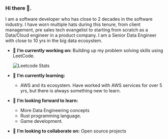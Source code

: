 ### Hi there 👋. 

I am a software developer who has close to 2 decades in the software industry. I have worn multiple hats during this tenure, from client management, pre sales tech evangelist to starting from scratch as a Data/Cloud engineer in a product company. I am a Senior Data Engineer with close to 10 yrs in the big data ecosystem.

- 🔭 **I’m currently working on:** Building up my problem solving skills using LeetCode.

    ![Leetcode Stats](https://leetcard.jacoblin.cool/ke-b)
    
- 🌱 **I’m currently learning:**
  - AWS and its ecosystem. Have worked with AWS services for over 5 yrs, but there is always something new to learn. 
  
- 🌱 **I’m looking forward to learn:**
  - More Data Engineering concepts
  - Rust programming language.
  - Game development.
  
- 👯 **I’m looking to collaborate on:** Open source projects
